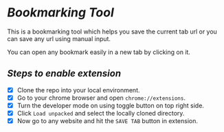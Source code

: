 # _Bookmarking Tool_

This is a bookmarking tool which helps you save the current tab url or you can save any url using manual input. 

You can open any bookmark easily in a new tab by clicking on it.

## _Steps to enable extension_  
- [x] Clone the repo into your local environment.
- [x] Go to your chrome browser and open ```chrome://extensions```.
- [x] Turn the developer mode on using toggle button on top right side.
- [x] Click ```Load unpacked``` and select the locally cloned directory.
- [x] Now go to any website and hit the ```SAVE TAB``` button in extension.